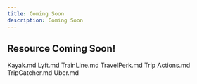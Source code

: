 ```yaml
---
title: Coming Soon
description: Coming Soon
---
```

## Resource Coming Soon!


Kayak.md Lyft.md TrainLine.md TravelPerk.md Trip Actions.md TripCatcher.md Uber.md
